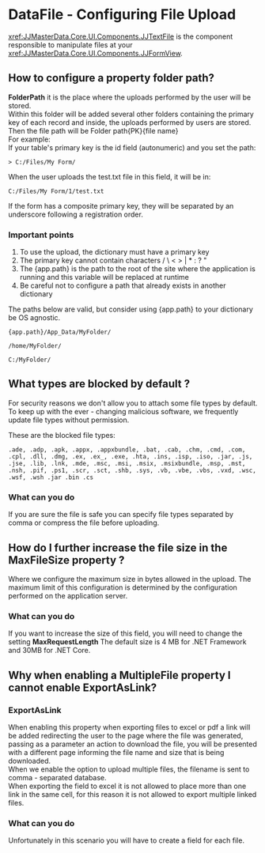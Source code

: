 
# DataFile - Configuring File Upload

<xref:JJMasterData.Core.UI.Components.JJTextFile> is the component responsible to manipulate files at your <xref:JJMasterData.Core.UI.Components.JJFormView>.

## How to configure a property folder path?

**FolderPath** it is the place where the uploads performed by the user will be stored.  
Within this folder will be added several other folders containing the primary key of each record and inside, the uploads performed by users are stored.  
Then the file path will be Folder path\{PK}\{file name}  
For example:  
If your table's primary key is the id field (autonumeric) and you set the path:

    > C:/Files/My Form/

 When the user uploads the test.txt file in this field, it will be in:

    C:/Files/My Form/1/test.txt
    
If the form has a composite primary key, they will be separated by an underscore following a registration order.

### Important points

1) To use the upload, the dictionary must have a primary key  
2) The primary key cannot contain characters / \ < > | * : ? "  
3) The {app.path} is the path to the root of the site where the application is running and this variable will be replaced at runtime
4) Be careful not to configure a path that already exists in another dictionary

The paths below are valid, but consider using {app.path} to your dictionary be OS agnostic.

`{app.path}/App_Data/MyFolder/`

`/home/MyFolder/`

`C:/MyFolder/`

## What types are blocked by default ?
For security reasons we don't allow you to attach some file types by default. To keep up with the ever - changing malicious software, we frequently update file types without permission.  
  
These are the blocked file types:  

    .ade, .adp, .apk, .appx, .appxbundle, .bat, .cab, .chm, .cmd, .com, .cpl, .dll, .dmg, .ex, .ex_, .exe, .hta, .ins, .isp, .iso, .jar, .js, .jse, .lib, .lnk, .mde, .msc, .msi, .msix, .msixbundle, .msp, .mst, .nsh, .pif, .ps1, .scr, .sct, .shb, .sys, .vb, .vbe, .vbs, .vxd, .wsc, .wsf, .wsh .jar .bin .cs

### What can you do
If you are sure the file is safe you can specify file types separated by comma or compress the file before uploading.

## How do I further increase the file size in the MaxFileSize property ?

Where we configure the maximum size in bytes allowed in the upload. The maximum limit of this configuration is determined by the configuration performed on the application server.  

### What can you do

If you want to increase the size of this field, you will need to change the setting **MaxRequestLength**
The default size is 4 MB for .NET Framework and 30MB for .NET Core.

## Why when enabling a MultipleFile property I cannot enable ExportAsLink?

### ExportAsLink

When enabling this property when exporting files to excel or pdf a link will be added redirecting the user to the page where the file was generated, passing as a parameter an action to download the file, you will be presented with a different page informing the file name and size that is being downloaded.  
When we enable the option to upload multiple files, the filename is sent to comma - separated database.  
When exporting the field to excel it is not allowed to place more than one link in the same cell, for this reason it is not allowed to export multiple linked files.

### What can you do
Unfortunately in this scenario you will have to create a field for each file.
